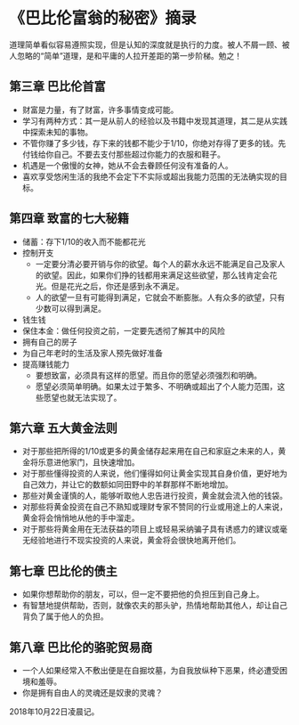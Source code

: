 # 《巴比伦富翁的秘密》摘录

道理简单看似容易遵照实现，但是认知的深度就是执行的力度。被人不屑一顾、被人忽略的“简单”道理，是和平庸的人拉开差距的第一步阶梯。勉之！

## 第三章 巴比伦首富

* 财富是力量，有了财富，许多事情变成可能。
* 学习有两种方式：其一是从前人的经验以及书籍中发现其道理，其二是从实践中探索未知的事物。
* 不管你赚了多少钱，存下来的钱都不能少于1/10，你绝对存得了更多的钱。先付钱给你自己。不要去支付那些超过你能力的衣服和鞋子。
* 机遇是一个傲慢的女神，她从不会去眷顾任何没有准备的人。
* 喜欢享受悠闲生活的我绝不会定下不实际或超出我能力范围的无法确实现的目标。

## 第四章 致富的七大秘籍

* 储蓄：存下1/10的收入而不能都花光
* 控制开支
  * 一定要分清必要开销与你的欲望。每个人的薪水永远不能满足自己及家人的欲望。因此，如果你们挣的钱都用来满足这些欲望，那么钱肯定会花光。但是花光之后，你还是感到永不满足。
  * 人的欲望一旦有可能得到满足，它就会不断膨胀。人有众多的欲望，只有少数可以得到满足。
* 钱生钱
* 保住本金：做任何投资之前，一定要先透彻了解其中的风险
* 拥有自己的房子
* 为自己年老时的生活及家人预先做好准备
* 提高赚钱能力
  * 要想致富，必须具有这样的愿望。而且你的愿望必须强烈和明确。
  * 愿望必须简单明确。如果太过于繁多、不明确或超出了个人能力范围，这些愿望也就无法实现了。

## 第六章 五大黄金法则

* 对于那些把所得的1/10或更多的黄金储存起来用在自己和家庭之未来的人，黄金将乐意进他家门，且快速增加。
* 对于那些懂得投资的人来说，他们懂得如何让黄金实现其自身价值，更好地为自己效力，并让它的数额如同田野中的羊群那样不断地增加。
* 那些对黄金谨慎的人，能够听取他人忠告进行投资，黄金就会流入他的钱袋。
* 对那些将黄金投资在自己不熟知或理财专家不赞同的行业或用途上的人来说，黄金将会悄悄地从他的手中溜走。
* 对于那些将黄金用在无法获益的项目上或轻易采纳骗子具有诱惑力的建议或毫无经验地进行不现实投资的人来说，黄金将会很快地离开他们。

## 第七章 巴比伦的债主

* 如果你想帮助你的朋友，可以，但一定不要把他的负担压到自己身上。
* 有智慧地提供帮助，否则，就像农夫的那头驴，热情地帮助其他人，却让自己背负了属于他人的负担。

## 第八章 巴比伦的骆驼贸易商

* 一个人如果经常入不敷出便是在自掘坟墓，为自我放纵种下恶果，终必遭受困境和羞辱。
* 你是拥有自由人的灵魂还是奴隶的灵魂？

2018年10月22日凌晨记。

